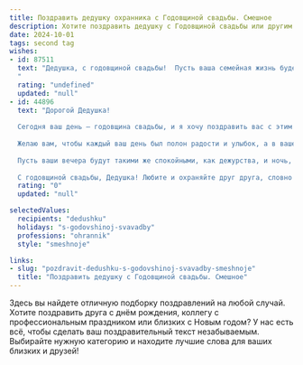 ```yaml
---
title: Поздравить дедушку охранника с Годовщиной свадьбы. Смешное
description: Хотите поздравить дедушку с Годовщиной свадьбы или другим праздником? Наш ИИ создаст незабываемое поздравление, а вы обязательно выделитесь среди других.  
date: 2024-10-01
tags: second tag
wishes:
- id: 87511
  text: "Дедушка, с годовщиной свадьбы!  Пусть ваша семейная жизнь будет такой же крепкой и неприступной, как объект, который вы охраняете!  Желаем вам ещё много счастливых лет, полных любви,  заботливости… и, конечно же,  спокойных, без происшествий, вечеров!  За вашу долгую и счастливую службу в семье —  ура!
  "
  rating: "undefined"
  updated: "null"
- id: 44896
  text: "Дорогой Дедушка!
  
  Сегодня ваш день — годовщина свадьбы, и я хочу поздравить вас с этим замечательным событием! Пусть ваша любовь будет такой же крепкой, как охранник, оберегающий свою территорию от завистливых взглядов соседей!
  
  Желаю вам, чтобы каждый ваш день был полон радости и улыбок, а в вашей паре правила были не строгими, а весёлыми! Пусть вам по-прежнему удаётся находить компромиссы, даже если это значит, что надо \"согласиться\" на просмотр любимого сериала бабушки!
  
  Пусть ваши вечера будут такими же спокойными, как дежурства, и ночь, как лучшее время для отдыха, — пусть соседские собаки лишь изредка нарушают вашу идиллию!
  
  С годовщиной свадьбы, Дедушка! Любите и охраняйте друг друга, словно самые ценные секреты!"
  rating: "0"
  updated: "null"

selectedValues:
  recipients: "dedushku"
  holidays: "s-godovshinoj-svavadby"
  professions: "ohrannik"
  style: "smeshnoje"

links:
- slug: "pozdravit-dedushku-s-godovshinoj-svavadby-smeshnoje"
  title: "Поздравить дедушку с Годовщиной свадьбы. Смешное"
---
```


Здесь вы найдете отличную подборку поздравлений на любой случай. 
Хотите поздравить друга с днём рождения, коллегу с профессиональным праздником или близких с Новым годом? У нас есть всё, чтобы сделать ваш поздравительный текст незабываемым. Выбирайте нужную категорию и находите лучшие слова для ваших близких и друзей!
